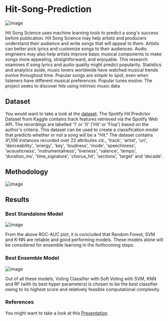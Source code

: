 # Hit-Song-Prediction
![image](https://github.com/Srinath-13/Hit-Song-Prediction/assets/79263421/7af2a8a2-ec42-4e5c-8a39-a8d405f13f6f)

Hit Song Science uses machine learning tools to predict a song's success before publication. Hit 
Song Science may help artists and producers understand their audience and write songs that will 
appeal to them. Artists can better pick lyrics and customize songs to their audiences. Audio 
engineers may also help artists improve basic musical components to make songs more appealing, 
straightforward, and enjoyable. This research examines if song lyrics and audio quality might 
predict popularity. Statistics and analytics aside, music lovers worldwide have watched musical 
trends evolve throughout time. Popular songs are simple to spot, even when listeners have different 
musical preferences. Popular tunes evolve. The project seeks to discover hits using intrinsic music 
data

## Dataset
You would want to take a look at the [dataset](https://www.kaggle.com/datasets/theoverman/the-spotify-hit-predictor-dataset). The Spotify Hit Predictor Dataset from Kaggle contains track features retrieved via the Spotify 
Web API. The recordings are labelled '1' or '0' ('Hit' or 'Flop') based on the author's criteria. This 
dataset can be used to create a classification model that predicts whether or not a song will be a 
"Hit." The dataset contains 41,106 instances recorded over 22 attributes viz., 'track', 'artist', 'uri', 
'danceability', 'energy', 'key', 'loudness', 'mode', 'speechiness', 'acousticness', 'instrumentalness', 
'liveness', 'valence', 'tempo', 'duration_ms', 'time_signature', 'chorus_hit', 'sections', 'target' and
'decade'.

## Methodology
![image](https://github.com/Srinath-13/Hit-Song-Prediction/assets/79263421/f5b236a3-eec8-4388-95fc-f4ae272bf3a7)

## Results
### Best Standalone Model
![image](https://github.com/Srinath-13/Hit-Song-Prediction/assets/79263421/17e971d7-f1ab-41bf-92d0-b5312a656ca3)


From the above ROC-AUC plot, it is concluded that Random Forest, SVM and K-NN are reliable 
and good performing models. These models alone will be considered for ensemble learning in the 
forthcoming steps.

### Best Ensemble Model
![image](https://github.com/Srinath-13/Hit-Song-Prediction/assets/79263421/b959d66f-88cf-4d91-abbd-94b06e056c5a)

Out of all these models, Voting Classifier with Soft Voting with SVM, KNN and RF (with its 
best hyper parameters) is chosen to be the best classifier owing to its highest score and relatively 
feasible computational complexity.

### References
You might want to take a look at this [Presentation](https://github.com/Srinath-13/Hit-Song-Prediction/files/12053892/Hit.Song.Prediction.pdf)
